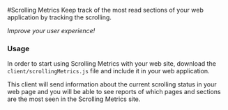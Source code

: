 #Scrolling Metrics
Keep track of the most read sections of your web application by tracking the scrolling.

*Improve your user experience!*

### Usage

In order to start using Scrolling Metrics with your web site, download the ```client/scrollingMetrics.js``` file and include it in your web application.

This client will send information about the current scrolling status in your web page and you will be able to see reports of which pages and sections are the most seen in the Scrolling Metrics site.
